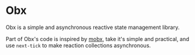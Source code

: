 # Obx

Obx is a simple and asynchronous reactive state management library.

Part of Obx's code is inspired by [mobx](https://github.com/mobxjs/mobx), take it's simple and practical, and use `next-tick` to make reaction collections asynchronous.
